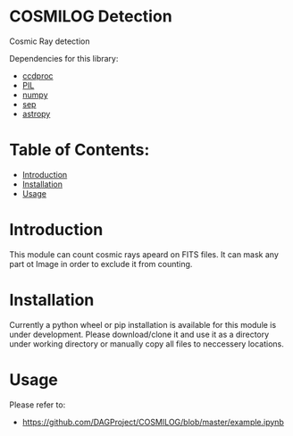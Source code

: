 # COSMILOG Detection
Cosmic Ray detection

Dependencies for this library:
* [ccdproc](https://ccdproc.readthedocs.io/en/latest/)
* [PIL](https://pillow.readthedocs.io/en/stable/)
* [numpy](http://numpy.org)
* [sep](https://sep.readthedocs.io/en/v1.0.x/)
* [astropy](https://www.astropy.org/)

# Table of Contents:
* [Introduction](#introduction)
* [Installation](#installation)
* [Usage](#usage)

# Introduction <a class="anchor" id="introduction"></a>
This module can count cosmic rays apeard on FITS files.
It can mask any part ot Image in order to exclude it from counting.

# Installation <a class="anchor" id="installation"></a>
Currently a python wheel or pip installation is available for this module is under development. Please download/clone it and use it as a directory under working directory or manually copy all files to neccessery locations.

# Usage <a class="anchor" id="usage"></a>
Please refer to:
* https://github.com/DAGProject/COSMILOG/blob/master/example.ipynb
